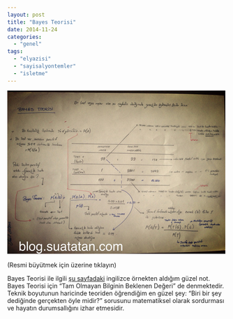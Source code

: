 ```yaml
---
layout: post
title: "Bayes Teorisi"
date: 2014-11-24
categories: 
  - "genel"
tags: 
  - "elyazisi"
  - "sayisalyontemler"
  - "isletme"
---
```


[![image](/images/tumblr_inline_nfjljed67Y1r4exmc.jpg)](https://lh3.googleusercontent.com/-5hx2sKs2OBA/VHMe_bHGkiI/AAAAAAABRJo/ClMGDqrDObo/w958-h719-no/Photo%2B%281%29.jpg "Resmi Büyütün")

(Resmi büyütmek için üzerine tıklayın)

Bayes Teorisi ile ilgili [şu sayfadaki](http://sphweb.bumc.bu.edu/otlt/mph-modules/bs/bs704_probability/BS704_Probability6.html) ingilizce örnekten aldığım güzel not. Bayes Teorisi için “Tam Olmayan Bilginin Beklenen Değeri” de denmektedir. Teknik boyutunun haricinde teoriden öğrendiğim en güzel şey: “Biri bir şey dediğinde gerçekten öyle midir?” sorusunu matematiksel olarak sordurması ve hayatın durumsallığını izhar etmesidir.
